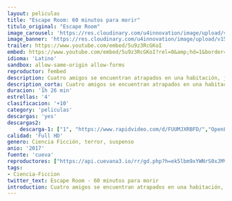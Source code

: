 ```yaml
---
layout: peliculas
title: "Escape Room: 60 minutos para morir"
titulo_original: "Escape Room"
image_carousel: 'https://res.cloudinary.com/u4innovation/image/upload/v1562988265/escape1-poster-min_n9k21c.jpg'
image_banner: 'https://res.cloudinary.com/u4innovation/image/upload/v1562988266/escape1-banner-min_w3aw6v.jpg'
trailer: https://www.youtube.com/embed/5u9z3RcGKoI
embed: https://www.youtube.com/embed/5u9z3RcGKoI?rel=0&amp;hd=1&border=0&wmode=opaque&enablejsapi=1&modestbranding=1&controls=1&showinfo=1
idioma: 'Latino'
sandbox: allow-same-origin allow-forms
reproductor: fembed
description: Cuatro amigos se encuentran atrapados en una habitación, junto a un asesino poseído por un demonio. Ahora tienen menos de una hora para resolver los puzzles necesarios para escapar del lugar con vida.
description_corta: Cuatro amigos se encuentran atrapados en una habitación, junto a un asesino poseído por un demonio. Ahora tienen menos de una hora para resolver los puzzles necesarios para escapar del lugar con vida.
duracion: '1h 26 min'
estrellas: '4'
clasificacion: '+10'
category: 'peliculas'
descargas: 'yes'
descargas2:
    descarga-1: ["1", "https://www.rapidvideo.com/d/FUUMJXRBFD/","OpenLoad","https://res.cloudinary.com/imbriitneysam/image/upload/v1541473684/mexico.png", "Latino", "Full HD"]
calidad: 'Full HD'
genero: Ciencia Ficción, terror, suspenso
anio: '2017'
fuente: 'cueva'
reproductores: ["https://api.cuevana3.io/rr/gd.php?h=ek5lbm9xYWNrS0xJMVp5b21KREk0dFBLbjVkaHhkRGdrOG1jbnBpUnhhS1YybXBqWmNlVTE3TE9pb0I1czh1Z2xyaG1oNW1wdWVqWTFZU0ltNWZDdDk2U3FadVkyUT09"]
tags:
- Ciencia-Ficcion
twitter_text: Escape Room - 60 minutos para morir
introduction: Cuatro amigos se encuentran atrapados en una habitación, junto a un asesino poseído por un demonio. Ahora tienen menos de una hora para resolver los puzzles necesarios para escapar del lugar con vida.
---
```



 







